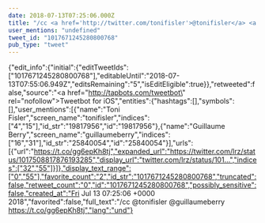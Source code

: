 ```yaml
---
date: 2018-07-13T07:25:06.000Z
title: "/cc <a href='http://twitter.com/tonifisler'>@tonifisler</a> <a href='http://twitter.com/guillaumeberry'>@guillaumeberry</a> https://t.co/gg6epKh8tj″"
user_mentions: "undefined"
tweet_id: "1017671245280800768"
pub_type: "tweet"
---
```

{"edit_info":{"initial":{"editTweetIds":["1017671245280800768"],"editableUntil":"2018-07-13T07:55:06.949Z","editsRemaining":"5","isEditEligible":true}},"retweeted":false,"source":"<a href=\"http://tapbots.com/tweetbot\" rel=\"nofollow\">Tweetbot for iΟS</a>","entities":{"hashtags":[],"symbols":[],"user_mentions":[{"name":"Toni Fisler","screen_name":"tonifisler","indices":["4","15"],"id_str":"19817956","id":"19817956"},{"name":"Guillaume Berry","screen_name":"guillaumeberry","indices":["16","31"],"id_str":"25840054","id":"25840054"}],"urls":[{"url":"https://t.co/gg6epKh8tj","expanded_url":"https://twitter.com/lrz/status/1017508817876193285","display_url":"twitter.com/lrz/status/101…","indices":["32","55"]}]},"display_text_range":["0","55"],"favorite_count":"2","id_str":"1017671245280800768","truncated":false,"retweet_count":"0","id":"1017671245280800768","possibly_sensitive":false,"created_at":"Fri Jul 13 07:25:06 +0000 2018","favorited":false,"full_text":"/cc @tonifisler @guillaumeberry https://t.co/gg6epKh8tj","lang":"und"}
